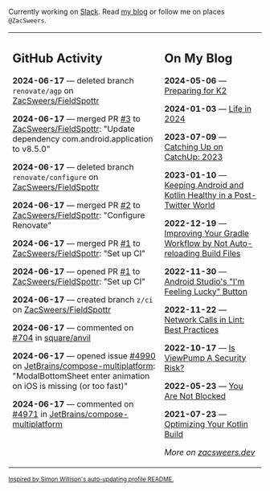 Currently working on [Slack](https://slack.com/). Read [my blog](https://zacsweers.dev/) or follow me on places `@ZacSweers`.

<table><tr><td valign="top" width="60%">

## GitHub Activity
<!-- githubActivity starts -->
**2024-06-17** — deleted branch `renovate/agp` on [ZacSweers/FieldSpottr](https://github.com/ZacSweers/FieldSpottr)

**2024-06-17** — merged PR [#3](https://github.com/ZacSweers/FieldSpottr/pull/3) to [ZacSweers/FieldSpottr](https://github.com/ZacSweers/FieldSpottr): "Update dependency com.android.application to v8.5.0"

**2024-06-17** — deleted branch `renovate/configure` on [ZacSweers/FieldSpottr](https://github.com/ZacSweers/FieldSpottr)

**2024-06-17** — merged PR [#2](https://github.com/ZacSweers/FieldSpottr/pull/2) to [ZacSweers/FieldSpottr](https://github.com/ZacSweers/FieldSpottr): "Configure Renovate"

**2024-06-17** — merged PR [#1](https://github.com/ZacSweers/FieldSpottr/pull/1) to [ZacSweers/FieldSpottr](https://github.com/ZacSweers/FieldSpottr): "Set up CI"

**2024-06-17** — opened PR [#1](https://github.com/ZacSweers/FieldSpottr/pull/1) to [ZacSweers/FieldSpottr](https://github.com/ZacSweers/FieldSpottr): "Set up CI"

**2024-06-17** — created branch `z/ci` on [ZacSweers/FieldSpottr](https://github.com/ZacSweers/FieldSpottr)

**2024-06-17** — commented on [#704](https://github.com/square/anvil/issues/704#issuecomment-2174207486) in [square/anvil](https://github.com/square/anvil)

**2024-06-17** — opened issue [#4990](https://github.com/JetBrains/compose-multiplatform/issues/4990) on [JetBrains/compose-multiplatform](https://github.com/JetBrains/compose-multiplatform): "ModalBottomSheet enter animation on iOS is missing (or too fast)"

**2024-06-17** — commented on [#4971](https://github.com/JetBrains/compose-multiplatform/issues/4971#issuecomment-2173894960) in [JetBrains/compose-multiplatform](https://github.com/JetBrains/compose-multiplatform)
<!-- githubActivity ends -->
</td><td valign="top" width="40%">

## On My Blog
<!-- blog starts -->
**2024-05-06** — [Preparing for K2](https://www.zacsweers.dev/preparing-for-k2/)

**2024-01-03** — [Life in 2024](https://www.zacsweers.dev/life-in-2024/)

**2023-07-09** — [Catching Up on CatchUp: 2023](https://www.zacsweers.dev/catching-up-on-catchup-2023/)

**2023-01-10** — [Keeping Android and Kotlin Healthy in a Post-Twitter World](https://www.zacsweers.dev/keeping-android-healthy/)

**2022-12-19** — [Improving Your Gradle Workflow by Not Auto-reloading Build Files](https://www.zacsweers.dev/improving-your-workflow-by-not-auto-reloading-build-files/)

**2022-11-30** — [Android Studio's "I'm Feeling Lucky" Button](https://www.zacsweers.dev/android-studios-im-feeling-lucky-button/)

**2022-11-22** — [Network Calls in Lint: Best Practices](https://www.zacsweers.dev/network-calls-in-lint-best-practices/)

**2022-10-17** — [Is ViewPump A Security Risk?](https://www.zacsweers.dev/is-viewpump-a-security-risk/)

**2022-05-23** — [You Are Not Blocked](https://www.zacsweers.dev/you-are-not-blocked/)

**2021-07-23** — [Optimizing Your Kotlin Build](https://www.zacsweers.dev/optimizing-your-kotlin-build/)
<!-- blog ends -->
_More on [zacsweers.dev](https://zacsweers.dev/)_
</td></tr></table>

<sub><a href="https://simonwillison.net/2020/Jul/10/self-updating-profile-readme/">Inspired by Simon Willison's auto-updating profile README.</a></sub>
